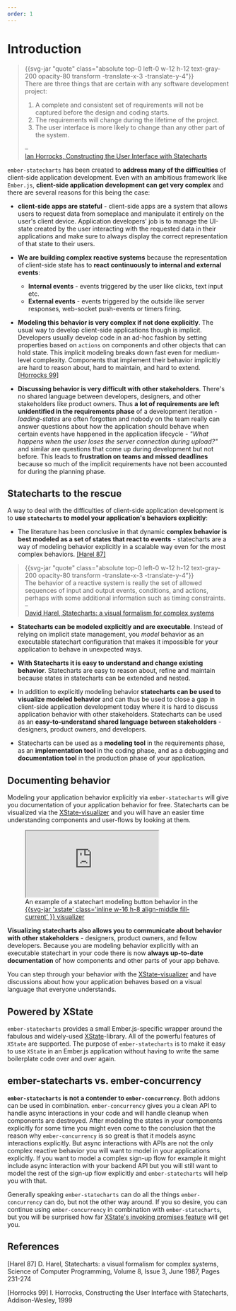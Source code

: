 ```yaml
---
order: 1
---
```

# Introduction

<div class="my-6 font-serif prose">
<blockquote class="mb-4">
  <div class="relative mx-4 text-serif text-large-1">
    {{svg-jar "quote" class="absolute top-0 left-0 w-12 h-12 text-gray-200 opacity-80 transform -translate-x-3 -translate-y-4"}}
    <div class="relative my-5 lg:text-lg">
      <span>
        There are three things that are certain with any software development
        project:
      </span>
      <ol>
        <li>
          A complete and consistent set of requirements will not be captured
          before the design and coding starts.
        </li>
        <li>
          The requirements will change during the lifetime of the project.
        </li>
        <li>
          The user interface is more likely to change than any other part of the
          system.
        </li>
      </ol>
    </div>
  </div>
  <div class="flex ml-12 -mt-3">
    <div class="text-grey-light">–</div>
    <a href="#horrocks" class="ml-2 md__a">Ian Horrocks, Constructing the User Interface with Statecharts</a>
  </div>
</blockquote>
</div>

`ember-statecharts` has been created to **address many of the difficulties** of client-side application development. Even with an ambitious framework like `Ember.js`, <strong>client-side application development can get very complex</strong> and there are several reasons for this being the case:

* **client-side apps are stateful** - client-side apps are a system that allows users to request data from someplace and manipulate it entirely on the user's client device. Application developers' job is to manage the UI-state created by the user interacting with the requested data in their applications and make sure to always display the correct representation of that state to their users.

* **We are building complex reactive systems** because the representation of client-side state has to **react continuously to internal and external events**:

  * __Internal events__ - events triggered by the user like clicks, text input etc.
  * __External events__ - events triggered by the outside like server responses, web-socket push-events or timers firing.

* **Modeling this behavior is very complex if not done explicitly**. The usual way to develop client-side applications though is implicit. Developers usually develop code in an ad-hoc fashion by setting properties based on `actions` on components and other objects that can hold state. This implicit modeling breaks down fast even for medium-level complexity. Components that implement their behavior implicitly are hard to reason about, hard to maintain, and hard to extend. [[Horrocks 99]](#horrocks)

* **Discussing behavior is very difficult with other stakeholders**. There's no shared language between developers, designers, and other stakeholders like product owners. Thus **a lot of requirements are left unidentified in the requirements phase** of a development iteration - _loading-states_ are often forgotten and nobody on the team really can answer questions about how the application should behave when certain events have happened in the application lifecycle - _"What happens when the user loses the server connection during upload?"_ and similar are questions that come up during development but not before. This leads to **frustration on teams and missed deadlines** because so much of the implicit requirements have not been accounted for during the planning phase.

## Statecharts to the rescue
A way to deal with the difficulties of  client-side application development is to **use `statecharts` to model your application's behaviors explicitly**:

* The literature has been conclusive in that dynamic **complex behavior is best modeled as a set of states that react to events** - statecharts are a way of modeling behavior explicitly in a scalable way even for the most complex behaviors. [[Harel 87]](#harel)

<div class="font-serif prose">
<blockquote class="mb-4">
    <div class="relative mx-4 text-serif text-large-1">
    {{svg-jar "quote" class="absolute top-0 left-0 w-12 h-12 text-gray-200 opacity-80 transform -translate-x-3 -translate-y-4"}}
    <div class="relative my-5 lg:text-lg">
      The behavior of a reactive system is really the set of allowed sequences of
      input and output events, conditions, and actions, perhaps with some additional
      information such as timing constraints.
    </div>
  </div>
  <div class="flex ml-12 -mt-3">
    <div class="text-grey-light">–</div>
    <a href="#harel" class="ml-2 md__a">David Harel, Statecharts: a visual formalism for complex systems</a>
  </div>
</blockquote>
</div>

* **Statecharts can be modeled explicitly and are executable**.  Instead of relying on implicit state management, you _model_ behavior as an executable statechart configuration that makes it impossible for your application to behave in unexpected ways.

* **With Statecharts it is easy to understand and change existing behavior**. Statecharts are easy to reason about, refine and maintain because states in statecharts can be extended and nested.

* In addition to explicitly modeling behavior **statecharts can be used to visualize modeled behavior** and can thus be used to close a gap in client-side application development today where it is hard to discuss application behavior with other stakeholders. Statecharts can be used as an **easy-to-understand shared language between stakeholders** - designers, product owners, and developers.

* Statecharts can be used as a **modeling tool** in the requirements phase, as an **implementation tool** in the coding phase, and as a debugging and **documentation tool** in the production phase of your application.


## Documenting behavior

Modeling your application behavior explicitly via `ember-statecharts` will give you documentation
of your application behavior for free. Statecharts can be visualized via the [XState-visualizer](https://xstate.js.org/viz/)
and you will have an easier time understanding components and user-flows by looking at them.

<div class="my-12 prose">
  <figure>
    <iframe
      src="https://xstate.js.org/viz/?gist=1b7e330cb49ccc3367b293651fa89377&embed=1"
      class="w-full my-12 border h-128 rounded-md prose"
    >
    </iframe>
    <figcaption>
      <span class="align-middle">An example of a statechart modeling button behavior in the </span>
      <a
        href='https://xstate.js.org/viz/'
        target='_blank'
        rel='noopener noreferrer'
        class="hover:text-gray-700"
      >
        {{svg-jar
          'xstate'
          class='inline w-16 h-8 align-middle fill-current'
        }}
        <span class="align-middle">visualizer</span>
      </a>
    </figcaption>
  </figure>
</div>

**Visualizing statecharts also allows you to communicate about behavior
with other stakeholders** - designers, product owners, and fellow developers. Because you
are modeling behavior explicitly with an executable statechart in your code there is
now **always up-to-date documentation** of how components and other parts of your app behave.

You can step through your behavior with the [XState-visualizer](https://xstate.js.org/viz/) and have discussions
about how your application behaves based on a visual language that everyone understands.

## Powered by XState

`ember-statecharts` provides a small Ember.js-specific wrapper around the fabulous
and widely-used [XState](https://xstate.js.org/docs/)-library. All of the  powerful
features of `XState` are supported. The purpose of `ember-statecharts` is to
make it easy to use `XState` in an Ember.js application without having
to write the same boilerplate code over and over again.

## ember-statecharts vs. ember-concurrency

**`ember-statecharts` is not a contender to `ember-concurrency`**. Both addons can be used
in combination. `ember-concurrency` gives you a clean API to handle async interactions in
your code and will handle cleanup when components are destroyed. After modeling
the states in your components explicitly for some time you might even come to the conclusion
that the reason why `ember-concurrency` is so great is that it models async interactions
explicitly. But async interactions with APIs are not the only complex reactive behavior you will
want to model in your applications explicitly. If you want to model a complex sign-up flow for example
it might include async interaction with your backend API but you will still want to model
the rest of the sign-up flow explicitly and `ember-statecharts` will help you with that.

Generally speaking `ember-statecharts` can do all the things `ember-concurrency` can do, but not the other way around.
If you so desire, you can continue using `ember-concurrency` in combination with `ember-statecharts`, but you will be surprised how far [XState's invoking promises feature](https://xstate.js.org/docs/guides/communication.html#invoking-promises) will get you.

## References

[<a name="harel">[Harel 87]</a> D. Harel, Statecharts: a visual formalism for complex systems, Science of Computer Programming, Volume 8, Issue 3, June 1987, Pages 231-274](https://www.sciencedirect.com/science/article/pii/0167642387900359)

[<a name="horrocks">[Horrocks 99]</a> I. Horrocks, Constructing the User Interface with Statecharts, Addison-Wesley, 1999](https://books.google.no/books/about/Constructing_the_User_Interface_with_Sta.html?id=-9VQAAAAMAAJ&redir_esc=y&hl=en)
